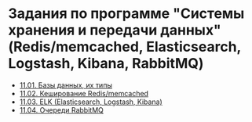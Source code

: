 # Задания по программе "Системы хранения и передачи данных" (Redis/memcached, Elasticsearch, Logstash, Kibana, RabbitMQ)

- [11.01. Базы данных, их типы](11.01.SYSDB-19.HW.md)
- [11.02. Кеширование Redis/memcached](11.02.SYSDB-19.HW.md)
- [11.03. ELK (Elasticsearch, Logstash, Kibana)](11.03.SYSDB-19.HW.md)
- [11.04. Очереди RabbitMQ](11.04.SYSDB-19.HW.md)